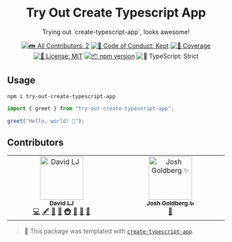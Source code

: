 <h1 align="center">Try Out Create Typescript App</h1>

<p align="center">Trying out `create-typescript-app`, looks awesome!</p>

<p align="center">
	<!-- prettier-ignore-start -->
	<!-- ALL-CONTRIBUTORS-BADGE:START - Do not remove or modify this section -->
	<a href="#contributors" target="_blank"><img alt="👪 All Contributors: 2" src="https://img.shields.io/badge/%F0%9F%91%AA_all_contributors-2-21bb42.svg" /></a>
<!-- ALL-CONTRIBUTORS-BADGE:END -->
	<!-- prettier-ignore-end -->
	<a href="https://github.com/davidlj95/try-out-create-typescript-app/blob/main/.github/CODE_OF_CONDUCT.md" target="_blank"><img alt="🤝 Code of Conduct: Kept" src="https://img.shields.io/badge/%F0%9F%A4%9D_code_of_conduct-kept-21bb42" /></a>
	<a href="https://codecov.io/gh/davidlj95/try-out-create-typescript-app" target="_blank"><img alt="🧪 Coverage" src="https://img.shields.io/codecov/c/github/davidlj95/try-out-create-typescript-app?label=%F0%9F%A7%AA%20coverage" /></a>
	<a href="https://github.com/davidlj95/try-out-create-typescript-app/blob/main/LICENSE.md" target="_blank"><img alt="📝 License: MIT" src="https://img.shields.io/badge/%F0%9F%93%9D_license-MIT-21bb42.svg"></a>
	<a href="http://npmjs.com/package/try-out-create-typescript-app"><img alt="📦 npm version" src="https://img.shields.io/npm/v/try-out-create-typescript-app?color=21bb42&label=%F0%9F%93%A6%20npm" /></a>
	<img alt="💪 TypeScript: Strict" src="https://img.shields.io/badge/%F0%9F%92%AA_typescript-strict-21bb42.svg" />
</p>

## Usage

```shell
npm i try-out-create-typescript-app
```

```ts
import { greet } from "try-out-create-typescript-app";

greet("Hello, world! 💖");
```

## Contributors

<!-- spellchecker: disable -->
<!-- ALL-CONTRIBUTORS-LIST:START - Do not remove or modify this section -->
<!-- prettier-ignore-start -->
<!-- markdownlint-disable -->
<table>
  <tbody>
    <tr>
      <td align="center" valign="top" width="14.28%"><a href="https://davidlj95.com/"><img src="https://avatars.githubusercontent.com/u/8050648?v=4?s=100" width="100px;" alt="David LJ"/><br /><sub><b>David LJ</b></sub></a><br /><a href="https://github.com/davidlj95/try-out-create-typescript-app/commits?author=davidlj95" title="Code">💻</a> <a href="#content-davidlj95" title="Content">🖋</a> <a href="https://github.com/davidlj95/try-out-create-typescript-app/commits?author=davidlj95" title="Documentation">📖</a> <a href="#ideas-davidlj95" title="Ideas, Planning, & Feedback">🤔</a> <a href="#infra-davidlj95" title="Infrastructure (Hosting, Build-Tools, etc)">🚇</a> <a href="#maintenance-davidlj95" title="Maintenance">🚧</a> <a href="#projectManagement-davidlj95" title="Project Management">📆</a> <a href="#tool-davidlj95" title="Tools">🔧</a></td>
      <td align="center" valign="top" width="14.28%"><a href="http://www.joshuakgoldberg.com/"><img src="https://avatars.githubusercontent.com/u/3335181?v=4?s=100" width="100px;" alt="Josh Goldberg ✨"/><br /><sub><b>Josh Goldberg ✨</b></sub></a><br /><a href="#tool-JoshuaKGoldberg" title="Tools">🔧</a></td>
    </tr>
  </tbody>
</table>

<!-- markdownlint-restore -->
<!-- prettier-ignore-end -->

<!-- ALL-CONTRIBUTORS-LIST:END -->
<!-- spellchecker: enable -->

<!-- You can remove this notice if you don't want it 🙂 no worries! -->

> 💙 This package was templated with [`create-typescript-app`](https://github.com/JoshuaKGoldberg/create-typescript-app).
